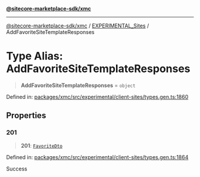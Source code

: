 [**@sitecore-marketplace-sdk/xmc**](../../../../README.md)

***

[@sitecore-marketplace-sdk/xmc](../../../../README.md) / [EXPERIMENTAL\_Sites](../README.md) / AddFavoriteSiteTemplateResponses

# Type Alias: AddFavoriteSiteTemplateResponses

> **AddFavoriteSiteTemplateResponses** = `object`

Defined in: [packages/xmc/src/experimental/client-sites/types.gen.ts:1860](https://github.com/Sitecore/marketplace-sdk/blob/main/packages/xmc/src/experimental/client-sites/types.gen.ts#L1860)

## Properties

### 201

> **201**: [`FavoriteDto`](FavoriteDto.md)

Defined in: [packages/xmc/src/experimental/client-sites/types.gen.ts:1864](https://github.com/Sitecore/marketplace-sdk/blob/main/packages/xmc/src/experimental/client-sites/types.gen.ts#L1864)

Success
